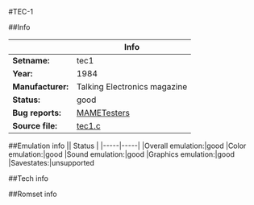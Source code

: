 #TEC-1

##Info

||Info|
|-----|-----|
|**Setname:**|tec1
|**Year:**|1984
|**Manufacturer:**|Talking Electronics magazine
|**Status:**|good
|**Bug reports:**|[MAMETesters](http://mametesters.org/view_all_set.php?type=1&temporary=y&search=tec1.c)
|**Source file:**|[tec1.c](https://github.com/mamedev/mame/blob/master/src/mess/drivers/tec1.c)

##Emulation info
|| Status |
|-----|-----|
|Overall emulation:|good
|Color emulation:|good
|Sound emulation:|good
|Graphics emulation:|good
|Savestates:|unsupported

##Tech info

##Romset info

<!--- START OF EDITED COMMENT DO NOT TOUCH TEXT ABOVE-->
